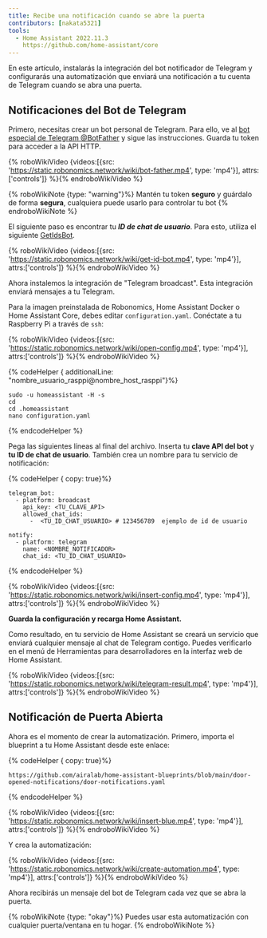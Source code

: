 ```yaml
---
title: Recibe una notificación cuando se abre la puerta
contributors: [nakata5321]
tools:
  - Home Assistant 2022.11.3
    https://github.com/home-assistant/core
---
```


En este artículo, instalarás la integración del bot notificador de Telegram y configurarás una automatización que enviará una notificación a tu cuenta de Telegram cuando se abra una puerta.

## Notificaciones del Bot de Telegram

Primero, necesitas crear un bot personal de Telegram. Para ello, ve al [bot especial de Telegram @BotFather](https://t.me/botfather) y sigue las instrucciones.
Guarda tu token para acceder a la API HTTP.

{% roboWikiVideo {videos:[{src: 'https://static.robonomics.network/wiki/bot-father.mp4', type: 'mp4'}], attrs:['controls']} %}{% endroboWikiVideo %}

{% roboWikiNote {type: "warning"}%} Mantén tu token **seguro** y guárdalo de forma **segura**, cualquiera puede usarlo para controlar tu bot
{% endroboWikiNote %}

El siguiente paso es encontrar tu ***ID de chat de usuario***. Para esto, utiliza el siguiente [GetIdsBot](https://t.me/getidsbot).

{% roboWikiVideo {videos:[{src: 'https://static.robonomics.network/wiki/get-id-bot.mp4', type: 'mp4'}], attrs:['controls']} %}{% endroboWikiVideo %}

Ahora instalemos la integración de "Telegram broadcast". Esta integración enviará mensajes a tu Telegram.

Para la imagen preinstalada de Robonomics, Home Assistant Docker o Home Assistant Core, debes editar `configuration.yaml`. Conéctate a tu Raspberry Pi a través de `ssh`:

{% roboWikiVideo {videos:[{src: 'https://static.robonomics.network/wiki/open-config.mp4', type: 'mp4'}], attrs:['controls']} %}{% endroboWikiVideo %}


{% codeHelper { additionalLine: "nombre_usuario_rasppi@nombre_host_rasppi"}%}

```shell
sudo -u homeassistant -H -s
cd
cd .homeassistant
nano configuration.yaml
```

{% endcodeHelper %}

Pega las siguientes líneas al final del archivo. Inserta tu **clave API del bot** y **tu ID de chat de usuario**. También crea un nombre para tu servicio de notificación:


{% codeHelper { copy: true}%}

```shell
telegram_bot:
  - platform: broadcast
    api_key: <TU_CLAVE_API>
    allowed_chat_ids:
      -  <TU_ID_CHAT_USUARIO> # 123456789  ejemplo de id de usuario

notify:
  - platform: telegram
    name: <NOMBRE_NOTIFICADOR>
    chat_id: <TU_ID_CHAT_USUARIO>
```

{% endcodeHelper %}

{% roboWikiVideo {videos:[{src: 'https://static.robonomics.network/wiki/insert-config.mp4', type: 'mp4'}], attrs:['controls']} %}{% endroboWikiVideo %}

**Guarda la configuración y recarga Home Assistant.**


Como resultado, en tu servicio de Home Assistant se creará un servicio que enviará cualquier mensaje al chat de Telegram contigo.
Puedes verificarlo en el menú de Herramientas para desarrolladores en la interfaz web de Home Assistant.

{% roboWikiVideo {videos:[{src: 'https://static.robonomics.network/wiki/telegram-result.mp4', type: 'mp4'}], attrs:['controls']} %}{% endroboWikiVideo %}

## Notificación de Puerta Abierta

Ahora es el momento de crear la automatización. Primero, importa el blueprint a tu Home Assistant desde este enlace:

{% codeHelper { copy: true}%}

```shell
https://github.com/airalab/home-assistant-blueprints/blob/main/door-opened-notifications/door-notifications.yaml
```

{% endcodeHelper %}

{% roboWikiVideo {videos:[{src: 'https://static.robonomics.network/wiki/insert-blue.mp4', type: 'mp4'}], attrs:['controls']} %}{% endroboWikiVideo %}

Y crea la automatización:

{% roboWikiVideo {videos:[{src: 'https://static.robonomics.network/wiki/create-automation.mp4', type: 'mp4'}], attrs:['controls']} %}{% endroboWikiVideo %}

Ahora recibirás un mensaje del bot de Telegram cada vez que se abra la puerta.

{% roboWikiNote {type: "okay"}%} Puedes usar esta automatización con cualquier puerta/ventana en tu hogar.
{% endroboWikiNote %}